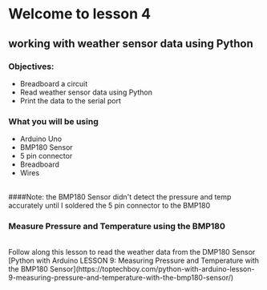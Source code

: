 # Welcome to lesson 4

## working with weather sensor data using Python

### Objectives:
- Breadboard a circuit
- Read weather sensor data using Python
- Print the data to the serial port

### What you will be using
- Arduino Uno
- BMP180 Sensor
- 5 pin connector
- Breadboard
- Wires
<br>
####Note: the BMP180 Sensor didn't detect the pressure and temp accurately until I soldered the 5 pin connector to the BMP180<br>

### Measure Pressure and Temperature using the BMP180
<br>
Follow along this lesson to read the weather data from the DMP180 Sensor
<br>
[Python with Arduino LESSON 9: Measuring Pressure and Temperature with the BMP180 Sensor](https://toptechboy.com/python-with-arduino-lesson-9-measuring-pressure-and-temperature-with-the-bmp180-sensor/)
